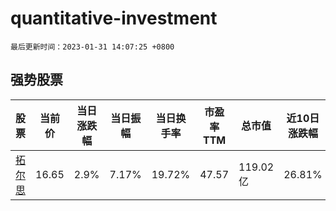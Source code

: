 # quantitative-investment

`最后更新时间：2023-01-31 14:07:25 +0800`

## 强势股票

|股票|当前价|当日涨跌幅|当日振幅|当日换手率|市盈率TTM|总市值|近10日涨跌幅|
|----|----|----|----|----|----|----|----|
|[拓尔思](https://xueqiu.com/S/SZ300229)|16.65|2.9%|7.17%|19.72%|47.57|119.02亿|26.81%|
